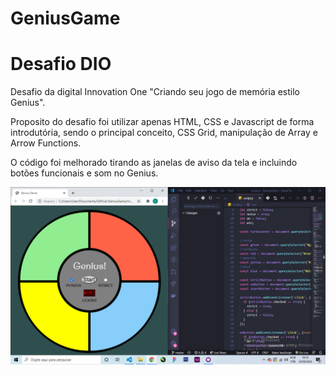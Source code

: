 # GeniusGame

# Desafio DIO

Desafio da digital Innovation One
"Criando seu jogo de memória estilo Genius".

Proposito do desafio foi utilizar apenas HTML, CSS e Javascript de forma introdutória, sendo o principal conceito, CSS Grid, manipulação de Array e Arrow Functions.

O código foi melhorado tirando as janelas de aviso da tela e incluindo botões funcionais e som no Genius.

![alt text](https://github.com/Queenofcad/GeniusGame/blob/master/genius.png)
